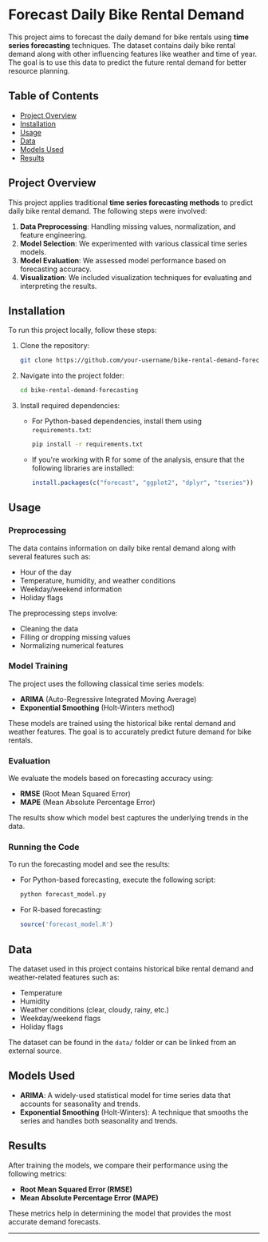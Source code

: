 # Forecast Daily Bike Rental Demand

This project aims to forecast the daily demand for bike rentals using **time series forecasting** techniques. The dataset contains daily bike rental demand along with other influencing features like weather and time of year. The goal is to use this data to predict the future rental demand for better resource planning.

## Table of Contents

- [Project Overview](#project-overview)
- [Installation](#installation)
- [Usage](#usage)
- [Data](#data)
- [Models Used](#models-used)
- [Results](#results)

## Project Overview

This project applies traditional **time series forecasting methods** to predict daily bike rental demand. The following steps were involved:
1. **Data Preprocessing**: Handling missing values, normalization, and feature engineering.
2. **Model Selection**: We experimented with various classical time series models.
3. **Model Evaluation**: We assessed model performance based on forecasting accuracy.
4. **Visualization**: We included visualization techniques for evaluating and interpreting the results.

## Installation

To run this project locally, follow these steps:

1. Clone the repository:

   ```bash
   git clone https://github.com/your-username/bike-rental-demand-forecasting.git
   ```

2. Navigate into the project folder:

   ```bash
   cd bike-rental-demand-forecasting
   ```

3. Install required dependencies:

   - For Python-based dependencies, install them using `requirements.txt`:

     ```bash
     pip install -r requirements.txt
     ```

   - If you're working with R for some of the analysis, ensure that the following libraries are installed:

     ```R
     install.packages(c("forecast", "ggplot2", "dplyr", "tseries"))
     ```

## Usage

### Preprocessing

The data contains information on daily bike rental demand along with several features such as:
- Hour of the day
- Temperature, humidity, and weather conditions
- Weekday/weekend information
- Holiday flags

The preprocessing steps involve:
- Cleaning the data
- Filling or dropping missing values
- Normalizing numerical features

### Model Training

The project uses the following classical time series models:
- **ARIMA** (Auto-Regressive Integrated Moving Average)
- **Exponential Smoothing** (Holt-Winters method)

These models are trained using the historical bike rental demand and weather features. The goal is to accurately predict future demand for bike rentals.

### Evaluation

We evaluate the models based on forecasting accuracy using:
- **RMSE** (Root Mean Squared Error)
- **MAPE** (Mean Absolute Percentage Error)

The results show which model best captures the underlying trends in the data.

### Running the Code

To run the forecasting model and see the results:

- For Python-based forecasting, execute the following script:

  ```bash
  python forecast_model.py
  ```

- For R-based forecasting:

  ```R
  source('forecast_model.R')
  ```

## Data

The dataset used in this project contains historical bike rental demand and weather-related features such as:
- Temperature
- Humidity
- Weather conditions (clear, cloudy, rainy, etc.)
- Weekday/weekend flags
- Holiday flags

The dataset can be found in the `data/` folder or can be linked from an external source.

## Models Used

- **ARIMA**: A widely-used statistical model for time series data that accounts for seasonality and trends.
- **Exponential Smoothing** (Holt-Winters): A technique that smooths the series and handles both seasonality and trends.

## Results

After training the models, we compare their performance using the following metrics:
- **Root Mean Squared Error (RMSE)**
- **Mean Absolute Percentage Error (MAPE)**

These metrics help in determining the model that provides the most accurate demand forecasts.

---
